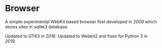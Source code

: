 # Browser
A simple experimental WebKit based browser first developed in _*2009*_ which stores sites in sqlite3 database.

Updated to GTK3 in *2016*.
Updated to Webkit2 and fixes for Python 3 in *2019*.
